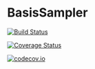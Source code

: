 # BasisSampler

[![Build Status](https://travis-ci.org/samuelpowell/BasisSampler.jl.svg?branch=master)](https://travis-ci.org/samuelpowell/BasisSampler.jl)

[![Coverage Status](https://coveralls.io/repos/samuelpowell/BasisSampler.jl/badge.svg?branch=master&service=github)](https://coveralls.io/github/samuelpowell/BasisSampler.jl?branch=master)

[![codecov.io](http://codecov.io/github/samuelpowell/BasisSampler.jl/coverage.svg?branch=master)](http://codecov.io/github/samuelpowell/BasisSampler.jl?branch=master)

